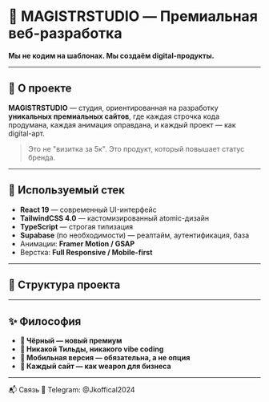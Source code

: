 # 🧠 MAGISTRSTUDIO — Премиальная веб-разработка

**Мы не кодим на шаблонах. Мы создаём digital-продукты.**

---

## 📌 О проекте

**MAGISTRSTUDIO** — студия, ориентированная на разработку **уникальных премиальных сайтов**, где каждая строчка кода продумана, каждая анимация оправдана, и каждый проект — как digital-арт.

> Это не "визитка за 5к". Это продукт, который повышает статус бренда.

---

## 💼 Используемый стек

- **React 19** — современный UI-интерфейс
- **TailwindCSS 4.0** — кастомизированный atomic-дизайн
- **TypeScript** — строгая типизация
- **Supabase** (по необходимости) — реалтайм, аутентификация, база
- Анимации: **Framer Motion / GSAP**
- Верстка: **Full Responsive / Mobile-first**

---

## 🔧 Структура проекта



---

## ✨ Философия

- **🖤 Чёрный — новый премиум**  
- **🚫 Никакой Тильды, никакого vibe coding**  
- **📱 Мобильная версия — обязательна, а не опция**  
- **🎯 Каждый сайт — как weapon для бизнеса**

---
📬 Связь
📩 Telegram: @Jkoffical2024

